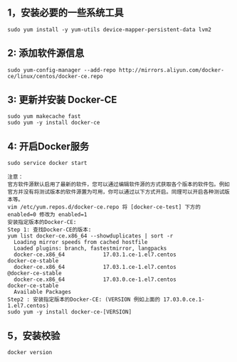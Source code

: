1，安装必要的一些系统工具
---
    sudo yum install -y yum-utils device-mapper-persistent-data lvm2
2: 添加软件源信息
---
    sudo yum-config-manager --add-repo http://mirrors.aliyun.com/docker-ce/linux/centos/docker-ce.repo
3: 更新并安装 Docker-CE
---
    sudo yum makecache fast
    sudo yum -y install docker-ce
4: 开启Docker服务
---
    sudo service docker start

    注意：
    官方软件源默认启用了最新的软件，您可以通过编辑软件源的方式获取各个版本的软件包。例如官方并没有将测试版本的软件源置为可用，你可以通过以下方式开启。同理可以开启各种测试版本等。
    vim /etc/yum.repos.d/docker-ce.repo 将 [docker-ce-test] 下方的 enabled=0 修改为 enabled=1
    安装指定版本的Docker-CE:
    Step 1: 查找Docker-CE的版本:
    yum list docker-ce.x86_64 --showduplicates | sort -r
      Loading mirror speeds from cached hostfile
      Loaded plugins: branch, fastestmirror, langpacks
      docker-ce.x86_64            17.03.1.ce-1.el7.centos            docker-ce-stable
      docker-ce.x86_64            17.03.1.ce-1.el7.centos            @docker-ce-stable
      docker-ce.x86_64            17.03.0.ce-1.el7.centos            docker-ce-stable
      Available Packages
    Step2 : 安装指定版本的Docker-CE: (VERSION 例如上面的 17.03.0.ce.1-1.el7.centos)
    sudo yum -y install docker-ce-[VERSION]

5，安装校验
---
    docker version